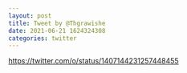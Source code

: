 ```yaml
--- 
layout: post 
title: Tweet by @Thgrawishe 
date: 2021-06-21 1624324308 
categories: twitter 
--- 
```

https://twitter.com/o/status/1407144231257448455